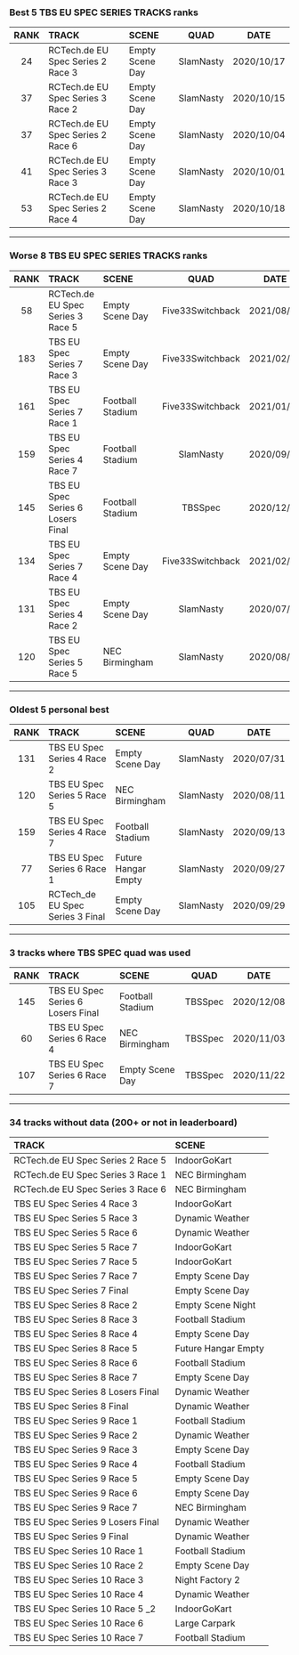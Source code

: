 ### Best 5 TBS EU SPEC SERIES TRACKS ranks
|RANK|TRACK|SCENE|QUAD|DATE|
|:---:|:---|:---|:---:|:---:|
|24|RCTech.de EU Spec Series 2 Race 3|Empty Scene Day|SlamNasty|2020/10/17|
|37|RCTech.de EU Spec Series 3 Race 2|Empty Scene Day|SlamNasty|2020/10/15|
|37|RCTech.de EU Spec Series 2 Race 6|Empty Scene Day|SlamNasty|2020/10/04|
|41|RCTech.de EU Spec Series 3 Race 3|Empty Scene Day|SlamNasty|2020/10/01|
|53|RCTech.de EU Spec Series 2 Race 4|Empty Scene Day|SlamNasty|2020/10/18|
---
### Worse 8 TBS EU SPEC SERIES TRACKS ranks
|RANK|TRACK|SCENE|QUAD|DATE|
|:---:|:---|:---|:---:|:---:|
|58|RCTech.de EU Spec Series 3 Race 5|Empty Scene Day|Five33Switchback|2021/08/16|
|183|TBS EU Spec Series 7 Race 3|Empty Scene Day|Five33Switchback|2021/02/02|
|161|TBS EU Spec Series 7 Race 1|Football Stadium|Five33Switchback|2021/01/23|
|159|TBS EU Spec Series 4 Race 7|Football Stadium|SlamNasty|2020/09/13|
|145|TBS EU Spec Series 6 Losers Final|Football Stadium|TBSSpec|2020/12/08|
|134|TBS EU Spec Series 7 Race 4|Empty Scene Day|Five33Switchback|2021/02/07|
|131|TBS EU Spec Series 4 Race 2|Empty Scene Day|SlamNasty|2020/07/31|
|120|TBS EU Spec Series 5 Race 5|NEC Birmingham|SlamNasty|2020/08/11|
---
### Oldest 5 personal best
|RANK|TRACK|SCENE|QUAD|DATE|
|:---:|:---|:---|:---:|:---:|
|131|TBS EU Spec Series 4 Race 2|Empty Scene Day|SlamNasty|2020/07/31|
|120|TBS EU Spec Series 5 Race 5|NEC Birmingham|SlamNasty|2020/08/11|
|159|TBS EU Spec Series 4 Race 7|Football Stadium|SlamNasty|2020/09/13|
|77|TBS EU Spec Series 6 Race 1|Future Hangar Empty|SlamNasty|2020/09/27|
|105|RCTech_de EU Spec Series 3 Final|Empty Scene Day|SlamNasty|2020/09/29|
---
### 3 tracks where TBS SPEC quad was used
|RANK|TRACK|SCENE|QUAD|DATE|
|:---:|:---|:---|:---:|:---:|
|145|TBS EU Spec Series 6 Losers Final|Football Stadium|TBSSpec|2020/12/08|
|60|TBS EU Spec Series 6 Race 4|NEC Birmingham|TBSSpec|2020/11/03|
|107|TBS EU Spec Series 6 Race 7|Empty Scene Day|TBSSpec|2020/11/22|
---
### 34 tracks without data (200+ or not in leaderboard)
|TRACK|SCENE|
|:---|:---|
|RCTech.de EU Spec Series 2 Race 5|IndoorGoKart|
|RCTech.de EU Spec Series 3 Race 1|NEC Birmingham|
|RCTech.de EU Spec Series 3 Race 6|NEC Birmingham|
|TBS EU Spec Series 4 Race 3|IndoorGoKart|
|TBS EU Spec Series 5 Race 3|Dynamic Weather|
|TBS EU Spec Series 5 Race 6|Dynamic Weather|
|TBS EU Spec Series 5 Race 7|IndoorGoKart|
|TBS EU Spec Series 7 Race 5|IndoorGoKart|
|TBS EU Spec Series 7 Race 7|Empty Scene Day|
|TBS EU Spec Series 7 Final|Empty Scene Day|
|TBS EU Spec Series 8 Race 2|Empty Scene Night|
|TBS EU Spec Series 8 Race 3|Football Stadium|
|TBS EU Spec Series 8 Race 4|Empty Scene Day|
|TBS EU Spec Series 8 Race 5|Future Hangar Empty|
|TBS EU Spec Series 8 Race 6|Football Stadium|
|TBS EU Spec Series 8 Race 7|Empty Scene Day|
|TBS EU Spec Series 8 Losers Final|Dynamic Weather|
|TBS EU Spec Series 8 Final|Dynamic Weather|
|TBS EU Spec Series 9 Race 1|Football Stadium|
|TBS EU Spec Series 9 Race 2|Dynamic Weather|
|TBS EU Spec Series 9 Race 3|Empty Scene Day|
|TBS EU Spec Series 9 Race 4|Football Stadium|
|TBS EU Spec Series 9 Race 5|Empty Scene Day|
|TBS EU Spec Series 9 Race 6|Empty Scene Day|
|TBS EU Spec Series 9 Race 7|NEC Birmingham|
|TBS EU Spec Series 9 Losers Final|Dynamic Weather|
|TBS EU Spec Series 9 Final|Dynamic Weather|
|TBS EU Spec Series 10 Race 1|Football Stadium|
|TBS EU Spec Series 10 Race 2|Empty Scene Day|
|TBS EU Spec Series 10 Race 3|Night Factory 2|
|TBS EU Spec Series 10 Race 4|Dynamic Weather|
|TBS EU Spec Series 10 Race 5 _2|IndoorGoKart|
|TBS EU Spec Series 10 Race 6|Large Carpark|
|TBS EU Spec Series 10 Race 7|Football Stadium|
